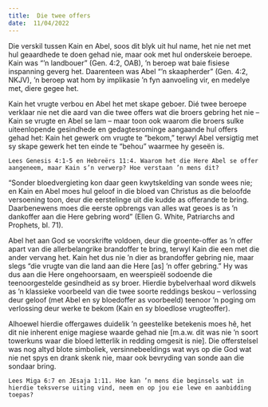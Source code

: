 ```yaml
---
title:  Die twee offers
date:  11/04/2022
---
```


Die verskil tussen Kain en Abel, soos dit blyk uit hul name, het nie net met hul geaardhede te doen gehad nie, maar ook met hul onderskeie beroepe. Kain was “’n landbouer” (Gen. 4:2, OAB), ’n beroep wat baie fisiese inspanning geverg het. Daarenteen was Abel “’n skaapherder” (Gen. 4:2, NKJV), ’n beroep wat hom by implikasie ’n fyn aanvoeling vir, en medelye met, diere gegee het.

Kain het vrugte verbou en Abel het met skape geboer. Dié twee beroepe verklaar nie net die aard van die twee offers wat die broers gebring het nie – Kain se vrugte en Abel se lam – maar toon ook waarom die broers sulke uiteenlopende gesindhede en gedagtesrominge aangaande hul offers gehad het: Kain het gewerk om vrugte te “bekom,” terwyl Abel versigtig met sy skape gewerk het ten einde te “behou” waarmee hy geseën is.

`Lees Genesis 4:1-5 en Hebreërs 11:4. Waarom het die Here Abel se offer aangeneem, maar Kain s’n verwerp? Hoe verstaan ’n mens dit?`

“Sonder bloedvergieting kon daar geen kwytskelding van sonde wees nie; en Kain en Abel moes hul geloof in die bloed van Christus as die beloofde versoening toon, deur die eerstelinge uit die kudde as offerande te bring. Daarbenewens moes die eerste opbrengs van alles wat geoes is as ’n dankoffer aan die Here gebring word” (Ellen G. White, Patriarchs and Prophets, bl. 71).

Abel het aan God se voorskrifte voldoen, deur die groente-offer as ’n offer apart van die allerbelangrike brandoffer te bring, terwyl Kain die een met die ander vervang het. Kain het dus nie ’n dier as brandoffer gebring nie, maar slegs “die vrugte van die land aan die Here [as] ’n offer gebring.” Hy was dus aan die Here ongehoorsaam, en weerspieël sodoende die teenoorgestelde gesindheid as sy broer. Hierdie bybelverhaal word dikwels as ’n klassieke voorbeeld van die twee soorte reddings beskou – verlossing deur geloof (met Abel en sy bloedoffer as voorbeeld) teenoor ’n poging om verlossing deur werke te bekom (Kain en sy bloedlose vrugteoffer).

Alhoewel hierdie offergawes duidelik ’n geestelike betekenis moes hê, het dit nie inherent enige magiese waarde gehad nie [m.a.w. dit was nie ’n soort towerkuns waar die bloed letterlik in redding omgesit is nie]. Die offerstelsel was nog altyd blote simboliek, versinnebeeldings wat wys op die God wat nie net spys en drank skenk nie, maar ook bevryding van sonde aan die sondaar bring.

`Lees Miga 6:7 en JEsaja 1:11. Hoe kan ’n mens die beginsels wat in hierdie teksverse uiting vind, neem en op jou eie lewe en aanbidding toepas?`